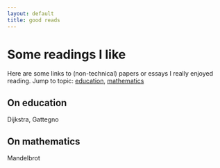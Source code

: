 ```yaml
---
layout: default
title: good reads
---
```


# Some readings I like

Here are some links to (non-technical) papers or essays I really enjoyed reading. Jump to topic: [education](), [mathematics]()

## On education

Dijkstra, Gattegno

## On mathematics

Mandelbrot
